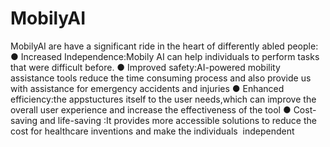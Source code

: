 # MobilyAI
MobilyAI are have a significant ride in the heart of differently abled people:
● Increased Independence:Mobily AI can help individuals to perform tasks 
that were difficult before.
● Improved safety:AI-powered mobility assistance tools reduce the time 
consuming process and also provide us with assistance for emergency 
accidents and injuries 
● Enhanced efficiency:the appstuctures itself to the user needs,which can 
improve the overall user experience and increase the effectiveness of the 
tool
● Cost-saving and life-saving :It provides more accessible solutions to 
reduce the cost for healthcare inventions and make the individuals 
independent
